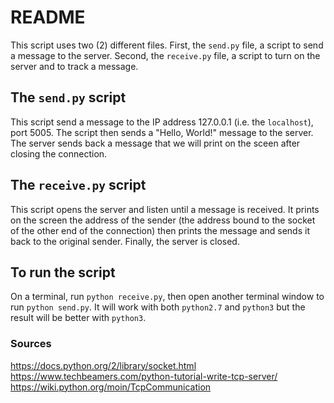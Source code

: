 # README
This script uses two (2) different files. First, the `send.py` file, a script to send a message to the server. Second, the `receive.py` file, a script to turn on the server and to track a message.

## The `send.py` script
This script send a message to the IP address 127.0.0.1 (i.e. the `localhost`), port 5005. The script then sends a "Hello, World!" message to the server. The server sends back a message that we will print on the sceen after closing the connection.

## The `receive.py` script
This script opens the server and listen until a message is received. It prints on the screen the address of the sender (the address bound to the socket of the other end of the connection) then prints the message and sends it back to the original sender. Finally, the server is closed.

## To run the script
On a terminal, run `python receive.py`, then open another terminal window to run `python send.py`. It will work with both `python2.7` and `python3` but the result will be better with `python3`.

### Sources
https://docs.python.org/2/library/socket.html
https://www.techbeamers.com/python-tutorial-write-tcp-server/
https://wiki.python.org/moin/TcpCommunication
